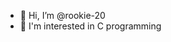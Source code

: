 - 👋 Hi, I’m @rookie-20
- 👀 I'm interested in C programming


<!---
rookie-20/rookie-20 is a ✨ special ✨ repository because its `README.md` (this file) appears on your GitHub profile.
You can click the Preview link to take a look at your changes.
--->
